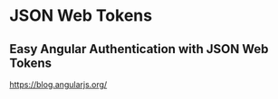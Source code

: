 # JSON Web Tokens



## Easy Angular Authentication with JSON Web Tokens


https://blog.angularjs.org/